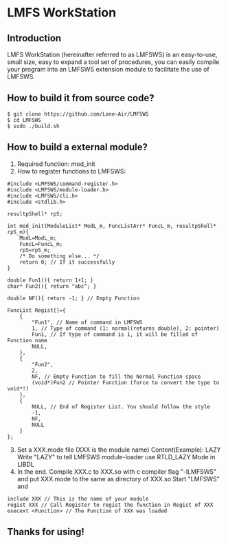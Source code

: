 # LMFS WorkStation

## Introduction

LMFS WorkStation (hereinafter referred to as LMFSWS) is an easy-to-use, small size, easy to expand a tool set of procedures, you can easily compile your program into an LMFSWS extension module to facilitate the use of LMFSWS.

## How to build it from source code?
```
$ git clone https://github.com/Lone-Air/LMFSWS
$ cd LMFSWS
$ sudo ./build.sh
```
## How to build a external module?

1. Required function: mod_init
2. How to register functions to LMFSWS:
```
#include <LMFSWS/command-register.h>
#include <LMFSWS/module-loader.h>
#include <LMFSWS/cli.h>
#include <stdlib.h>

resultpShell* rpS;

int mod_init(ModuleList* ModL_m, FuncListArr* FuncL_m, resultpShell* rpS_m){
    ModL=ModL_m;
    FuncL=FuncL_m;
    rpS=rpS_m;
    /* Do something else... */
    return 0; // If it successfully
}

double Fun1(){ return 1+1; }
char* Fun2(){ return "abc"; }

double NF(){ return -1; } // Empty Function

FuncList Regist[]={
    {
        "Fun1", // Name of command in LMFSWS
        1, // Type of command (1: normal(returns double), 2: pointer)
        Fun1, // If type of command is 1, it will be filled of Function name
        NULL, 
    },
    {
        "Fun2",
        2,
        NF, // Empty Function to fill the Normal Function space
        (void*)Fun2 // Pointer Function (force to convert the type to void*!)
    },
    {
        NULL, // End of Register List. You should follow the style
        -1,
        NF,
        NULL
    }
};
```
3. Set a XXX.mode file (XXX is the module name)
    Content(Example):
        LAZY
    Write "LAZY" to tell LMFSWS module-loader use RTLD_LAZY Mode in LIBDL
4. In the end. Compile XXX.c to XXX.so with c compiler flag "-lLMFSWS" and put XXX.mode to the same as directory of XXX.so
   Start "LMFSWS" and
```
include XXX // This is the name of your module
regist XXX // Call Register to regist the function in Regist of XXX
execext <Function> // The Function of XXX was loaded
```

## Thanks for using!

